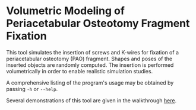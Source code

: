 # Volumetric Modeling of Periacetabular Osteotomy Fragment Fixation
This tool simulates the insertion of screws and K-wires for fixation of a periacetabular osteotomy (PAO) fragment.
Shapes and poses of the inserted objects are randomly computed.
The insertion is performed volumetrically in order to enable realistic simulation studies.

A comprehensive listing of the program's usage may be obtained by passing `-h` or `--help`.

Several demonstrations of this tool are given in the walkthrough [here](https://github.com/rg2/xreg/wiki/Walkthrough%3A-Volumetric-Modeling-of-Screws-and-Wires-for-PAO).
